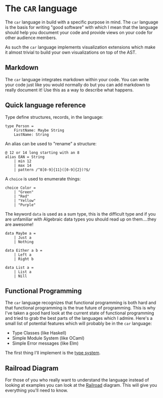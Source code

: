 # The `CAR` language

The `car` language in build with a specific purpose in mind. The `car` language is the basis for
writing "good software" with which I mean that the language should help you document your code and
provide views on your code for other audience members.

As such the `car` language implements visualization extensions which make it almost trivial to build
your own visualizations on top of the AST.

## Markdown

The `car` language integrates markdown within your code. You can write your code just like you would
normally do but you can add markdown to really document it! Use this as a way to describe what
happens.

## Quick language reference

Type define structures, records, in the language:

```
type Person =
    FirstName: Maybe String
    LastName: String
```

An alias can be used to "rename" a structure:

```
@ 12 or 14 long starting with an 8
alias EAN = String
    | min 12
    | max 14
    | pattern /^8[0-9]{11}([0-9]{2})?$/
```

A `choice` is used to enumerate things:

```
choice Color =
    | "Green"
    | "Red"
    | "Yellow"
    | "Purple"
```

The keyword `data` is used as a sum type, this is the difficult type and if you are unfamiliar with
Algebraic data types you should read up on them....they are awesome!

```
data Maybe a =
    | Just a
    | Nothing

data Either a b =
    | Left a
    | Right b

data List a =
    | List a
    | Nill

```

## Functional Programming

The `car` language recognizes that functional programming is both hard and that functional
programming is the true future of programming. This is why I've taken a good hard look at the
current state of functional programming and tried to grab the best parts of the languages which I
admire. Here's a small list of potential features which will probably be in the `car` language:

- Type Classes (like Haskell)
- Simple Module System (like OCaml)
- Simple Error messages (like Elm)

The first thing I'll implement is the [type system](./documentation/types.md).

## Railroad Diagram

For those of you who really want to understand the language instead of looking at examples you can
look at the [Railroad](./railroad.html) diagram. This will give you everything you'll need to know.

##
